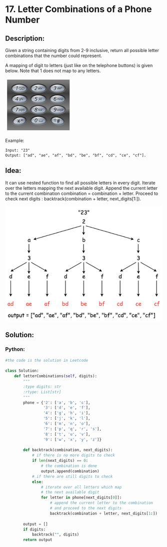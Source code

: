 # 17. Letter Combinations of a Phone Number
## Description:
Given a string containing digits from 2-9 inclusive, return all possible letter combinations that the number could represent.

A mapping of digit to letters (just like on the telephone buttons) is given below. Note that 1 does not map to any letters.

![image](https://github.com/brynhildrLong/Leetcode-Learning/blob/master/picture/%E5%BE%AE%E4%BF%A1%E6%88%AA%E5%9B%BE_20200130161830.png)

Example:
```
Input: "23"
Output: ["ad", "ae", "af", "bd", "be", "bf", "cd", "ce", "cf"].
```

## Idea:
  It can use nested function to find all possible letters in every digit.
  Iterate over the letters mapping the next available digit.
    Append the current letter to the current combination combination = combination + letter.
    Proceed to check next digits : backtrack(combination + letter, next_digits[1:]).
    
  ![image](https://github.com/brynhildrLong/Leetcode-Learning/blob/master/picture/%E5%BE%AE%E4%BF%A1%E6%88%AA%E5%9B%BE_20200130163140.png)
  
## Solution:
### Python:
```python
#the code is the solution in Leetcode

class Solution:
    def letterCombinations(self, digits):
        """
        :type digits: str
        :rtype: List[str]
        """
        phone = {'2': ['a', 'b', 'c'],
                 '3': ['d', 'e', 'f'],
                 '4': ['g', 'h', 'i'],
                 '5': ['j', 'k', 'l'],
                 '6': ['m', 'n', 'o'],
                 '7': ['p', 'q', 'r', 's'],
                 '8': ['t', 'u', 'v'],
                 '9': ['w', 'x', 'y', 'z']}
                
        def backtrack(combination, next_digits):
            # if there is no more digits to check
            if len(next_digits) == 0:
                # the combination is done
                output.append(combination)
            # if there are still digits to check
            else:
                # iterate over all letters which map 
                # the next available digit
                for letter in phone[next_digits[0]]:
                    # append the current letter to the combination
                    # and proceed to the next digits
                    backtrack(combination + letter, next_digits[1:])
                    
        output = []
        if digits:
            backtrack("", digits)
        return output
```
